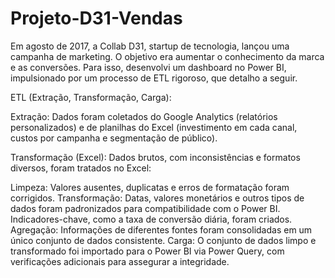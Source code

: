 # Projeto-D31-Vendas
Em agosto de 2017, a Collab D31, startup de tecnologia, lançou uma campanha de marketing. O objetivo era aumentar o conhecimento da marca e as conversões. Para isso, desenvolvi um dashboard no Power BI, impulsionado por um processo de ETL rigoroso, que detalho a seguir.

ETL (Extração, Transformação, Carga):

Extração: Dados foram coletados do Google Analytics (relatórios personalizados) e de planilhas do Excel (investimento em cada canal, custos por campanha e segmentação de público).

Transformação (Excel): Dados brutos, com inconsistências e formatos diversos, foram tratados no Excel:

Limpeza: Valores ausentes, duplicatas e erros de formatação foram corrigidos.
Transformação: Datas, valores monetários e outros tipos de dados foram padronizados para compatibilidade com o Power BI. Indicadores-chave, como a taxa de conversão diária, foram criados.
Agregação: Informações de diferentes fontes foram consolidadas em um único conjunto de dados consistente.
Carga: O conjunto de dados limpo e transformado foi importado para o Power BI via Power Query, com verificações adicionais para assegurar a integridade.

